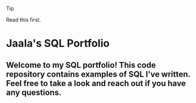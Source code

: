 > [!TIP]
> Read this first.

# Jaala's SQL Portfolio

## Welcome to my SQL portfolio! This code repository contains examples of SQL I've written. Feel free to take a look and reach out if you have any questions.
